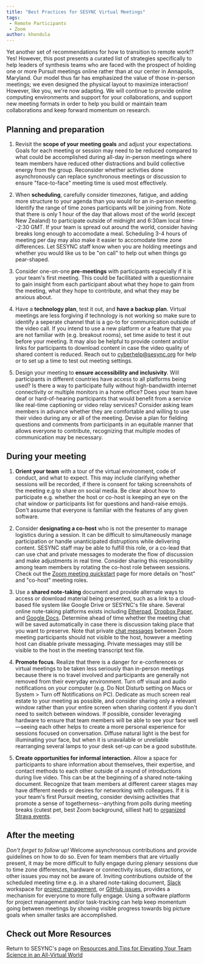 ```yaml
---
title: "Best Practices for SESYNC Virtual Meetings"
tags:
 - Remote Participants
 - Zoom
author: khondula
---
```


Yet another set of recommendations for how to transition to remote work!? Yes! However, this post presents a curated list of strategies specifically to help leaders of synthesis teams who are faced with the prospect of holding one or more Pursuit meetings online rather than at our center in Annapolis, Maryland. Our model thus far has emphasized the value of those in-person meetings; we even designed the physical layout to maximize interaction! However, like you, we're now adapting. We will continue to provide online computing environments and support for your collaborations, and support new meeting formats in order to help you build or maintain team collaborations and keep forward momentum on research. 

## Planning and preparation

1. Revisit the **scope of your meeting goals** and adjust your expectations. Goals for each meeting or session may need to be reduced compared to what could be accomplished during all-day in-person meetings where team members have reduced other distractions and build collective energy from the group. Reconsider whether activities done asynchronously can replace synchronous meetings or discussion to ensure "face-to-face" meeting time is used most effectively.

2. When **scheduling**, carefully consider timezones, fatigue, and adding more structure to your agenda than you would for an in-person meeting. Identify the range of time zones participants will be joining from. Note that there is only 1 hour of the day that allows most of the world (except New Zealand) to participate outside of midnight and 6:30am local time--2:30 GMT. If your team is spread out around the world, consider having breaks long enough to accomodate a meal. Scheduling 3-4 hours of meeting per day may also make it easier to accomodate time zone differences. Let SESYNC staff know when you are holding meetings and whether you would like us to be "on call" to help out when things go pear-shaped.  

3. Consider one-on-one **pre-meetings** with participants especially if it is your team's first meeting. This could be facilitated with a questionnaire to gain insight from each participant about what they hope to gain from the meeting, what they hope to contribute, and what they may be anxious about. 

4. Have a **technology plan**, test it out, and **have a backup plan**. Virtual meetings are less forgiving if technology is not working so make sure to identify a seperate channel that is a go-to for communication outside of the video call. If you intend to use a new platform or a feature that you are not familiar with (e.g. breakout rooms), set time aside to test it out before your meeting. It may also be helpful to provide content and/or links for participants to download content in case the video quality of shared content is reduced. Reach out to cyberhelp@sesync.org for help or to set up a time to test out meeting settings. 

5. Design your meeting to **ensure accessibility and inclusivity**. Will participants in different countries have access to all platforms being used? Is there a way to participate fully without high-bandwidth internet connectivity or multiple monitors in a home office? Does your team have deaf or hard-of-hearing participants that would benefit from a service like real-time captioning or video relay services? Consider asking team members in advance whether they are comfortable and willing to use their video during any or all of the meeting. Devise a plan for fielding questions and comments from participants in an equitable manner that allows everyone to contribute, recognizing that multiple modes of communication may be necessary. 


## During your meeting

1. **Orient your team** with a tour of the virtual environment, code of conduct, and what to expect. This may include clarifying whether sessions will be recorded, if there is consent for taking screenshots of the meeting e.g to share on social media. Be clear about how to participate e.g. whether the host or co-host is keeping an eye on the chat window or participants list for questions and hand-raise emojis. Don't assume that everyone is familiar with the features of any given software. 

2. Consider **designating a co-host** who is not the presenter to manage logistics during a session. It can be difficult to simultaneously manage participation or handle unanticipated distruptions while delivering content. SESYNC staff may be able to fulfill this role, or a co-lead that can use chat and private messages to moderate the flow of discussion and make adjustments in real time. Consider sharing this responsibility among team members by rotating the co-host role between sessions. Check out the [Zoom meeting quickstart](https://cyberhelp.sesync.org/quickstart/zoom-qs.html) page for more details on "host" and "co-host" meeting roles. 

3. Use a **shared note-taking** document and provide alternate ways to access or download material being presented, such as a link to a cloud-based file system like Google Drive or SESYNC's file share. Several online note-taking platforms exists including [Etherpad](https://etherpad.org/), [Dropbox Paper](https://www.dropbox.com/paper), and [Google Docs](https://www.google.com/docs/about/). Determine ahead of time whether the meeting chat will be saved automatically in case there is discussion taking place that you want to preserve. Note that private [chat messages](https://support.zoom.us/hc/en-us/articles/203650445-In-meeting-chat) between Zoom meeting participants should not visible to the host, however a meeting host can disable private messaging. Private messages may still be visible to the host in the meeting transcript text file. 

4. **Promote focus**. Realize that there is a danger for e-conferences or virtual meetings to be taken less seriously than in-person meetings because there is no travel involved and participants are generally not removed from their everyday environment. Turn off visual and audio notifications on your computer (e.g. Do Not Disturb setting on Macs or System > Turn off Notifications on PC). Dedicate as much screen real estate to your meeting as possible, and consider sharing only a relevant window rather than your entire screen when sharing content if you don't need to switch between windows. If possible, consider leveraging hardware to ensure that team members will be able to see your face well&mdash;seeing each other helps to create a more personal experience for sessions focused on conversation. Diffuse natural light is the best for illuminating your face, but when it is unavailable or unreliable rearranging several lamps to your desk set-up can be a good substitute. 

5. **Create opportunities for informal interaction.** Allow a space for participants to share information about themselves, their expertise, and contact methods to each other outside of a round of introductions during live video. This can be at the beginning of a shared note-taking document. Recognize that team members at different career stages may have different needs or desires for networking with colleagues. If it is your team's first Pursuit meeting, consider devising activities that promote a sense of togetherness--anything from polls during meeting breaks (cutest pet, best Zoom background, silliest hat) to [organized Strava events](https://www.sfssummerofscience.com/fun-run). 


## After the meeting

*Don't forget to follow up!* Welcome asynchronous contributions and provide guidelines on how to do so. Even for team members that are virtually present, it may be more difficult to fully engage during plenary sessions due to time zone differences, hardware or connectivity issues, distractions, or other issues you may not be aware of. Inviting contributions outside of the scheduled meeting time e.g. in a shared note-taking document, [Slack](https://slack.com/resources/slack-101/what-is-slack) workspace for [project management](https://slack.com/help/articles/218130338-Slack-for-project-management), or [GitHub issues](https://github.com/features/project-management/), provides a mechanism for everyone to more fully engage. Using a software platform for project management and/or task-tracking can help keep momentum going between meetings by showing visible progress towards big picture goals when smaller tasks are accomplished. 


## Check out More Resources

Return to SESYNC's page on [Resources and Tips for Elevating Your Team Science in an All-Virtual World](https://www.sesync.org/resources-and-tips-for-elevating-your-team-science-in-an-all-virtual-world) 
